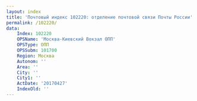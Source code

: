 ```yaml
---
layout: index
title: 'Почтовый индекс 102220: отделение почтовой связи Почты России'
permalink: /102220/
data:
    Index: 102220
    OPSName: 'Москва-Киевский Вокзал ОПП'
    OPSType: ОПП
    OPSSubm: 101700
    Region: Москва
    Autonom: ''
    Area: ''
    City: ''
    City1: ''
    ActDate: '20170427'
    IndexOld: ''
---
```


